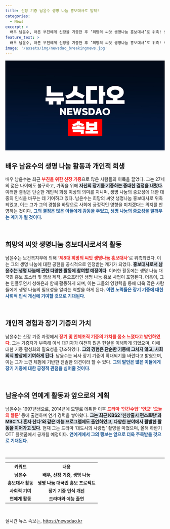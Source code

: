 ```yaml
---
title: 신장 기증 남윤수 생명 나눔 홍보대사로 발탁!
categories:
  - News
excerpt: >
  배우 남윤수, 아픈 부친에게 신장을 기증한 후 ‘희망의 씨앗 생명나눔 홍보대사’로 위촉! 생명나눔의 가치와 장기 기증 확대의 필요성을 강조하며, 공익 활동에 나선 그의 이야기가 많은 이들에게 감동을 전할 예정이다.
feature_text: >
  배우 남윤수, 아픈 부친에게 신장을 기증한 후 ‘희망의 씨앗 생명나눔 홍보대사’로 위촉! 생명나눔의 가치와 장기 기증 확대의 필요성을 강조하며, 공익 활동에 나선 그의 이야기가 많은 이들에게 감동을 전할 예정이다.
image: '/assets/img/newsdao_breakingnews.jpg'
---
```


<p><img src="/assets/img/newsdao_breakingnews.jpg" alt="ontimetimes 속보" /></p>

<h2 data-ke-size="size26">배우 남윤수의 생명 나눔 활동과 개인적 희생</h2>

<p data-ke-size="size16">
배우 남윤수는 최근 <b><span style="color: #ee2323;">부친을 위한 신장 기증</span></b>으로 많은 사람들의 이목을 끌었다. 그는 27세의 젊은 나이에도 불구하고, 가족을 위해 <b><span style="background-color: #21538527;">자신의 장기를 기증하는 중대한 결정을 내렸다</span></b>. 이러한 결정은 단순한 개인적 희생 이상의 의미를 지니며, 생명 나눔의 중요성에 대한 대중의 인식을 바꾸는 데 기여하고 있다. 남윤수는 희망의 씨앗 생명나눔 홍보대사로 위촉되었고, 이는 그가 그의 경험을 바탕으로 사회에 긍정적인 영향을 미치겠다는 의지를 반영하는 것이다. <b><span style="color: #1a5490;">그의 결정은 많은 이들에게 감동을 주었고, 생명 나눔의 중요성을 일깨우는 계기가 될 것이다</span></b>.
</p>

<p data-ke-size="size16">&nbsp;</p>

<h2 data-ke-size="size26">희망의 씨앗 생명나눔 홍보대사로서의 활동</h2>

<p data-ke-size="size16">
남윤수는 보건복지부에 의해 <b><span style="color: #ee2323;">‘제8대 희망의 씨앗 생명나눔 홍보대사’</span></b>로 위촉되었다. 이는 그의 생명 나눔에 대한 공헌을 공식적으로 인정받는 계기가 되었다. <b><span style="background-color: #21538527;">홍보대사로서 남윤수는 생명 나눔에 관한 다양한 활동에 참여할 예정이다</span></b>. 이러한 활동에는 생명 나눔 대국민 홍보 포스터 및 영상 제작, 온오프라인 생명 나눔 홍보 사업이 포함된다. 더욱이, 그는 인플루언서 성해은과 함께 활동하게 되며, 이는 그들의 영향력을 통해 더욱 많은 사람들에게 생명 나눔의 필요성을 알리는 역할을 하게 된다. <b><span style="color: #1a5490;">이런 노력들은 장기 기증에 대한 사회적 인식 개선에 기여할 것으로 기대된다</span></b>.
</p>

<p data-ke-size="size16">&nbsp;</p>

<h2 data-ke-size="size26">개인적 경험과 장기 기증의 가치</h2>

<p data-ke-size="size16">
남윤수는 신장 기증 과정에서 <b><span style="color: #ee2323;">장기 및 인체조직 기증의 가치를 몸소 느꼈다고 발언하였다</span></b>. 그는 기증자가 부족해 이식 대기자가 여전히 많은 현실을 이해하게 되었으며, 이에 대한 기증 활성화의 필요성을 강조하였다. <b><span style="background-color: #21538527;">그의 경험은 단순한 기증에 그치지 않고, 사회의식 향상에 기여하게 된다</span></b>. 남윤수는 뇌사 장기 기증이 확대되기를 바란다고 밝혔으며, 이는 그가 느낀 체험에 기반한 진솔한 의견이라 할 수 있다. <b><span style="color: #1a5490;">그의 발언은 많은 이들에게 장기 기증에 대한 긍정적 관점을 심어줄 것이다</span></b>.
</p>

<p data-ke-size="size16">&nbsp;</p>

<h2 data-ke-size="size26">남윤수의 연예계 활동과 앞으로의 계획</h2>

<p data-ke-size="size16">
남윤수는 1997년생으로, 2014년에 모델로 데뷔한 이후 <b><span style="color: #ee2323;">드라마 ‘인간수업’ ‘연모’ ‘오늘의 웹툰’</span></b> 등에 출연하며 연기 경력을 쌓아왔다. <b><span style="background-color: #21538527;">그는 최근 KBS2 ‘신상출시 편스토랑’과 MBC ‘나 혼자 산다’와 같은 예능 프로그램에도 출연하였고, 다양한 분야에서 활발한 활동을 이어가고 있다</span></b>. 현재 그는 드라마 ‘대도시의 사랑법’ 촬영을 마쳤으며, 올해 하반기 OTT 플랫폼에서 공개될 예정이다. <b><span style="color: #1a5490;">연예계에서 그의 행보는 앞으로 더욱 주목받을 것으로 기대된다</span></b>.
</p>

<p data-ke-size="size16">&nbsp;</p>

<hr>

<table style="border-collapse: collapse; width: 100%;">
    <tr>
        <td style="text-align: center; height: 17px;"><b>키워드</b></td>
        <td style="text-align: center; height: 17px;"><b>내용</b></td>
    </tr>
    <tr>
        <td style="text-align: center; height: 17px;"><b>남윤수</b></td>
        <td style="text-align: center; height: 17px;"><b>배우, 신장 기증, 생명 나눔</b></td>
    </tr>
    <tr>
        <td style="text-align: center; height: 17px;"><b>홍보대사 활동</b></td>
        <td style="text-align: center; height: 17px;"><b>생명 나눔 대국민 홍보 프로젝트</b></td>
    </tr>
    <tr>
        <td style="text-align: center; height: 17px;"><b>사회적 기여</b></td>
        <td style="text-align: center; height: 17px;"><b>장기 기증 인식 개선</b></td>
    </tr>
    <tr>
        <td style="text-align: center; height: 17px;"><b>연예계 활동</b></td>
        <td style="text-align: center; height: 17px;"><b>드라마와 예능 출연</b></td>
    </tr>
</table>

<p data-ke-size="size16">&nbsp;</p>
실시간 뉴스 속보는, <a href="https://newsdao.kr" rel="dofollow">https://newsdao.kr</a>


